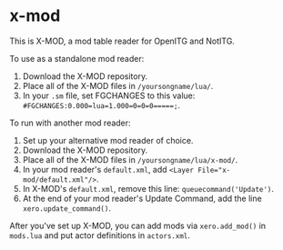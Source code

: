# x-mod
This is X-MOD, a mod table reader for OpenITG and NotITG.

To use as a standalone mod reader:
1) Download the X-MOD repository.
2) Place all of the X-MOD files in `/yoursongname/lua/`.
3) In your `.sm` file, set FGCHANGES to this value: `#FGCHANGES:0.000=lua=1.000=0=0=0=====;`.

To run with another mod reader:
1) Set up your alternative mod reader of choice.
2) Download the X-MOD repository.
3) Place all of the X-MOD files in `/yoursongname/lua/x-mod/`.
4) In your mod reader's `default.xml`, add `<Layer File="x-mod/default.xml"/>`.
5) In X-MOD's `default.xml`, remove this line: `queuecommand('Update')`.
6) At the end of your mod reader's Update Command, add the line `xero.update_command()`.

After you've set up X-MOD, you can add mods via `xero.add_mod()` in `mods.lua` and put actor definitions in `actors.xml`.
